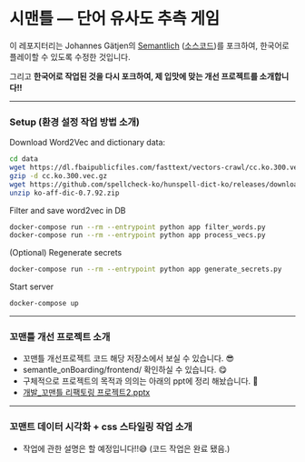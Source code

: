 # 시맨틀 — 단어 유사도 추측 게임

이 레포지터리는 Johannes Gätjen의 [Semantlich](http://semantlich.johannesgaetjen.de/)
([소스코드](https://github.com/gaetjen/semantle-de))를 포크하여,
한국어로 플레이할 수 있도록 수정한 것입니다.

그리고 **한국어로 작업된 것을 다시 포크하여, 제 입맛에 맞는 개선 프로젝트를 소개합니다!!**
- - -
### Setup (환경 설정 작업 방법 소개)

Download Word2Vec and dictionary data:

```bash
cd data
wget https://dl.fbaipublicfiles.com/fasttext/vectors-crawl/cc.ko.300.vec.gz
gzip -d cc.ko.300.vec.gz
wget https://github.com/spellcheck-ko/hunspell-dict-ko/releases/download/0.7.92/ko-aff-dic-0.7.92.zip
unzip ko-aff-dic-0.7.92.zip
```

Filter and save word2vec in DB

```bash
docker-compose run --rm --entrypoint python app filter_words.py
docker-compose run --rm --entrypoint python app process_vecs.py
```

(Optional) Regenerate secrets

```bash
docker-compose run --rm --entrypoint python app generate_secrets.py
```

Start server

```bash
docker-compose up
```

- - -
### 꼬맨틀 개선 프로젝트 소개

* 꼬맨틀 개선프로젝트 코드 해당 저장소에서 보실 수 있습니다. 😎
* semantle_onBoarding/frontend/ 확인하실 수 있습니다. 😋
* 구체적으로 프로젝트의 목적과 의의는 아래의 ppt에 정리 해놨습니다. 🤗
* [개발_꼬맨틀 리팩토링 프로젝트2.pptx](https://github.com/goodsosbva/semantle_onBoarding/files/10462773/_.2.pptx)

- - -
### 꼬맨트 데이터 시각화 + css 스타일링 작업 소개
* 작업에 관한 설명은 할 예정입니다!!😅 (코드 작업은 완료 됐음.)


